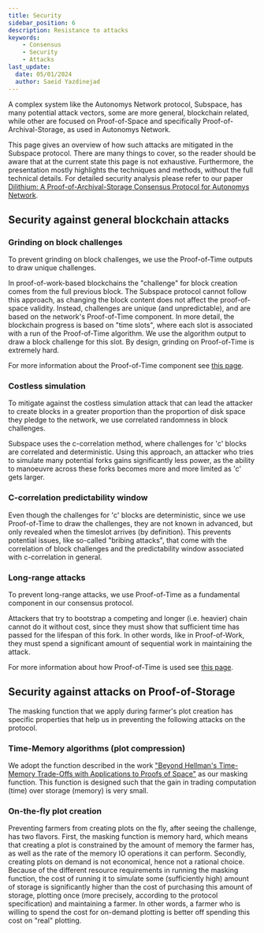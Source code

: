 ```yaml
---
title: Security
sidebar_position: 6
description: Resistance to attacks
keywords:
    - Consensus
    - Security
    - Attacks
last_update:
  date: 05/01/2024
  author: Saeid Yazdinejad
---
```

<!-- TODO
- Handling Equivocation
 -->

A complex system like the Autonomys Network protocol, Subspace, has many potential attack vectors, some are more general, blockchain related, 
while other are focused on Proof-of-Space and specifically Proof-of-Archival-Storage, as used in Autonomys Network.  

This page gives an overview of how such attacks are mitigated in the Subspace protocol. There are many things 
to cover, so the reader should be aware that at the current state this page is not exhaustive. Furthermore, the 
presentation mostly highlights the techniques and methods, without the full technical details.
For detailed security analysis please refer to our paper [Dilithium: A Proof-of-Archival-Storage Consensus Protocol for Autonomys Network](https://github.com/subspace/consensus-v2-research-paper).

## Security against general blockchain attacks

### Grinding on block challenges

To prevent grinding on block challenges, we use the Proof-of-Time outputs to draw unique challenges.

In proof-of-work-based blockchains the "challenge" for block creation comes from the full previous block.
The Subspace protocol cannot follow this approach, as changing the block content does not affect the proof-of-space 
validity. Instead, challenges are unique (and unpredictable), and are based on the network's Proof-of-Time component. 
In more detail, the blockchain progress is based on "time slots", where each slot is associated with a run of the 
Proof-of-Time algorithm. We use the algorithm output to draw a block challenge for this slot. By design, grinding 
on Proof-of-Time is extremely hard.

For more information about the Proof-of-Time component see [this page](pot.md).

### Costless simulation

To mitigate against the costless simulation attack that can lead the attacker to create blocks in a greater proportion 
than the proportion of disk space they pledge to the network, we use correlated randomness in block challenges.

Subspace uses the c-correlation method, where challenges for 'c' blocks are correlated and deterministic. Using this 
approach, an attacker who tries to simulate many potential forks gains significantly less power, as the ability to 
manoeuvre across these forks becomes more and more limited as 'c' gets larger.

### C-correlation predictability window

Even though the challenges for 'c' blocks are deterministic, since we use Proof-of-Time to draw the challenges, they are 
not known in advanced, but only revealed when the timeslot arrives (by definition). This prevents potential issues, like 
so-called "bribing attacks", that come with the correlation of block challenges and the predictability window associated 
with c-correlation in general. 

### Long-range attacks

To prevent long-range attacks, we use Proof-of-Time as a fundamental component in our consensus protocol.

Attackers that try to bootstrap a competing and longer (i.e. heavier) chain cannot do it without cost, since they must 
show that sufficient time has passed for the lifespan of this fork. In other words, like in Proof-of-Work, they must 
spend a significant amount of sequential work in maintaining the attack.

For more information about how Proof-of-Time is used see [this page](pot.md).

## Security against attacks on Proof-of-Storage

The masking function that we apply during farmer's plot creation has specific properties that help us in preventing the 
following attacks on the protocol.

### Time-Memory algorithms (plot compression)

We adopt the function described in the work ["Beyond Hellman's Time-Memory Trade-Offs with Applications to Proofs of Space"](https://eprint.iacr.org/2017/893) 
as our masking function. This function is designed such that the gain in trading computation (time) over storage (memory) 
is very small.

### On-the-fly plot creation

Preventing farmers from creating plots on the fly, after seeing the challenge, has two flavors.
First, the masking function is memory hard, which means that creating a plot is constrained by the amount of memory the 
farmer has, as well as the rate of the memory IO operations it can perform.
Secondly, creating plots on demand is not economical, hence not a rational choice. Because of the different resource 
requirements in running the masking function, the cost of running it to simulate some (sufficiently high) amount of 
storage is significantly higher than the cost of purchasing this amount of storage, plotting once (more precisely, 
according to the protocol specification) and maintaining a farmer. In other words, a farmer who is willing to spend the 
cost for on-demand plotting is better off spending this cost on "real" plotting. 
